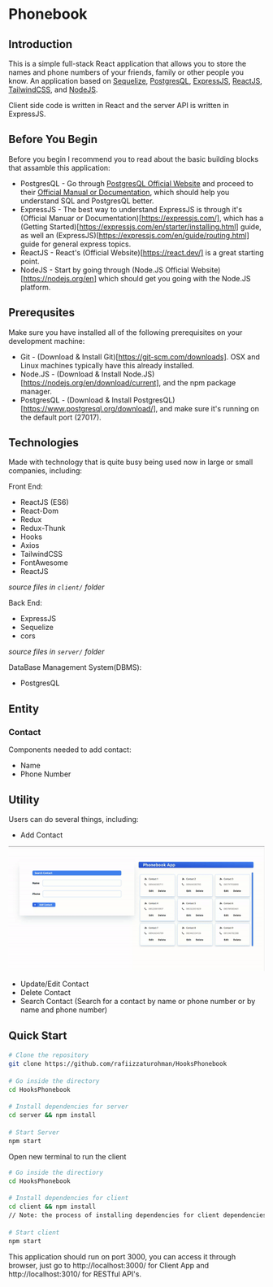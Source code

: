 # Phonebook

## Introduction

This is a simple full-stack React application that allows you to store the names and phone numbers of your friends, family or other people you know. An application based on [Sequelize](https://sequelize.org/), [PostgresQL](https://www.postgresql.org/), [ExpressJS](https://expressjs.com/), [ReactJS](https://react.dev/), [TailwindCSS](https://tailwindcss.com/), and [NodeJS](https://nodejs.org/en).

Client side code is written in React and the server API is written in ExpressJS.

## Before You Begin

Before you begin I recommend you to read about the basic building blocks that assamble this application:
* PostgresQL - Go through [PostgresQL Official Website](https://www.postgresql.org/) and proceed to their [Official Manual or Documentation](https://www.postgresql.org/docs/), which should help you understand SQL and PostgresQL better.
* ExpressJS - The best way to understand ExpressJS is through it's (Official Manuar or Documentation)[https://expressjs.com/], which has a (Getting Started)[https://expressjs.com/en/starter/installing.html] guide, as well an (ExpressJS)[https://expressjs.com/en/guide/routing.html] guide for general express topics.
* ReactJS - React's (Official Website)[https://react.dev/] is a great starting point.
* NodeJS - Start by going through (Node.JS Official Website)[https://nodejs.org/en] which should get you going with the Node.JS platform.

## Prerequsites

Make sure you have installed all of the following prerequisites on your development machine:
* Git - (Download & Install Git)[https://git-scm.com/downloads]. OSX and Linux machines typically have this already installed.
* Node.JS - (Download & Install Node.JS)[https://nodejs.org/en/download/current], and the npm package manager.
* PostgresQL - (Download & Install PostgresQL)[https://www.postgresql.org/download/], and make sure it's running on the default port  (27017).

## Technologies

Made with technology that is quite busy being used now in large or small companies, including:

Front End:
* ReactJS (ES6)
* React-Dom
* Redux
* Redux-Thunk
* Hooks
* Axios
* TailwindCSS
* FontAwesome
* ReactJS
  
_source files in ```client/``` folder_

Back End: 
* ExpressJS
* Sequelize
* cors
  
_source files in ```server/``` folder_

DataBase Management System(DBMS):
* PostgresQL

## Entity

### Contact

Components needed to add contact:
* Name
* Phone Number

## Utility

Users can do several things, including:
* Add Contact

<img title="Add Contact" src="/images/PhonebookAdd.gif" />

* Update/Edit Contact
* Delete Contact
* Search Contact (Search for a contact by name or phone number or by name and phone number)

## Quick Start

```bash
# Clone the repository
git clone https://github.com/rafiizzaturohman/HooksPhonebook

# Go inside the directory
cd HooksPhonebook

# Install dependencies for server
cd server && npm install

# Start Server
npm start
```

Open new terminal to run the client

```bash
# Go inside the directiory
cd HooksPhonebook

# Install dependencies for client
cd client && npm install
// Note: the process of installing dependencies for client dependencies can take some time.

# Start client
npm start
```

This application should run on port 3000, you can access it through browser, just go to http://localhost:3000/ for Client App and http://localhost:3010/ for RESTful API's.
